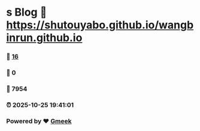 # s Blog :link: https://shutouyabo.github.io/wangbinrun.github.io 
### :page_facing_up: [16](https://shutouyabo.github.io/wangbinrun.github.io/tag.html) 
### :speech_balloon: 0 
### :hibiscus: 7954 
### :alarm_clock: 2025-10-25 19:41:01 
### Powered by :heart: [Gmeek](https://github.com/Meekdai/Gmeek)
